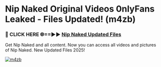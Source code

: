 # Nip Naked Original Videos 0nlyFans Leaked - Files Updated! (m4zb)

<h3>🔴 CLICK HERE 🌐==►► <a href="https://tinyurl.com/up5wt9bj" rel="nofollow">Nip Naked Updated Files</a></h3>

Get Nip Naked and all content. Now you can access all videos and pictures of Nip Naked. New Updated Files 2025!

[![m4zb](https://i.imgur.com/ABiUzMV.gif)](https://tinyurl.com/up5wt9bj)
